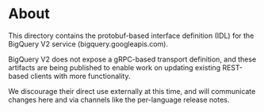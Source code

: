 # About

This directory contains the protobuf-based interface definition (IDL) for the
BigQuery V2 service (bigquery.googleapis.com).

BigQuery V2 does not expose a gRPC-based transport definition, and these
artifacts are being published to enable work on updating existing REST-based
clients with more functionality.

We discourage their direct use externally at this time, and will
communicate changes here and via channels like the per-language release notes.
